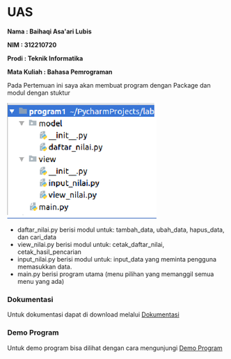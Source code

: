 # UAS

<b>Nama : Baihaqi Asa'ari Lubis</b>

<b>NIM : 312210720</b>

<b>Prodi : Teknik Informatika</b>

<b>Mata Kuliah : Bahasa Pemrograman</b>

Pada Pertemuan ini saya akan membuat program dengan Package dan modul dengan stuktur

![picture output](picture/1.PNG)
* daftar_nilai.py berisi modul untuk:
    tambah_data, ubah_data, hapus_data, dan cari_data
* view_nilai.py berisi modul untuk:
    cetak_daftar_nilai, cetak_hasil_pencarian
* input_nilai.py berisi modul untuk:
    input_data yang meminta pengguna memasukkan data.
* main.py berisi program utama (menu pilihan yang memanggil semua menu yang ada)

### Dokumentasi
Untuk dokumentasi dapat di download melalui [Dokumentasi]()

### Demo Program
Untuk demo program bisa dilihat dengan cara mengunjungi [Demo Program]()
